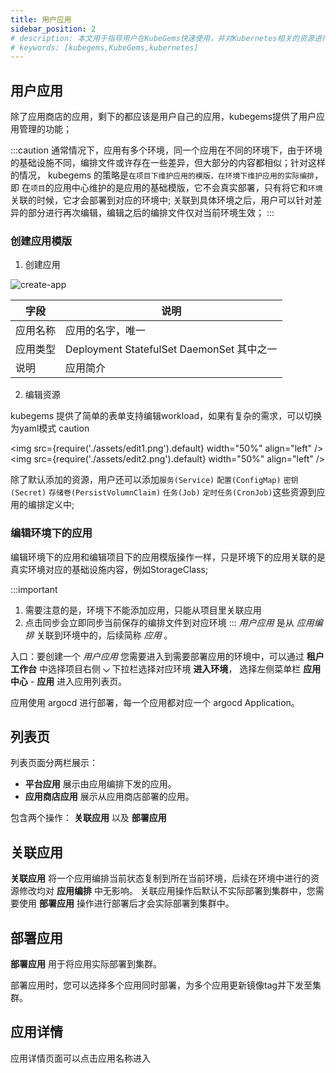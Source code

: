 ```yaml
---
title: 用户应用
sidebar_position: 2
# description: 本文用于指导用户在KubeGems快速使用，并对Kubernetes相关的资源进行操作
# keywords: [kubegems,KubeGems,kubernetes]
---
```


## 用户应用

除了应用商店的应用，剩下的都应该是用户自己的应用，kubegems提供了用户应用管理的功能；

:::caution
通常情况下，应用有多个环境，同一个应用在不同的环境下，由于环境的基础设施不同，编排文件或许存在一些差异，但大部分的内容都相似；针对这样的情况， kubegems 的策略是`在项目下维护应用的模版，在环境下维护应用的实际编排`，即 在`项目`的应用中心维护的是应用的基础模版，它不会真实部署，只有将它和`环境`关联的时候，它才会部署到对应的环境中; 关联到具体环境之后，用户可以针对差异的部分进行再次编辑，编辑之后的编排文件仅对当前环境生效；
:::

### 创建应用模版

1. 创建应用

![create-app](./assets/create-app.png)

|字段|说明|
|---|---|
|应用名称|应用的名字，唯一|
|应用类型|Deployment StatefulSet DaemonSet 其中之一|
|说明|应用简介|

2. 编辑资源

kubegems 提供了简单的表单支持编辑workload，如果有复杂的需求，可以切换为yaml模式
caution

<img src={require('./assets/edit1.png').default} width="50%" align="left" />
<img src={require('./assets/edit2.png').default} width="50%" align="left" />

除了默认添加的资源，用户还可以添加`服务(Service)` `配置(ConfigMap)` `密钥(Secret)` `存储卷(PersistVolumnClaim)` `任务(Job)` `定时任务(CronJob)`这些资源到应用的编排定义中;

### 编辑环境下的应用

编辑环境下的应用和编辑项目下的应用模版操作一样，只是环境下的应用关联的是真实环境对应的基础设施内容，例如StorageClass;

:::important
1. 需要注意的是，环境下不能添加应用，只能从项目里关联应用
2. 点击同步会立即同步当前保存的编排文件到对应环境
:::
_用户应用_ 是从 _应用编排_ 关联到环境中的，后续简称 _应用_ 。

入口：要创建一个 _用户应用_ 您需要进入到需要部署应用的环境中，可以通过 **租户工作台** 中选择项目右侧 **⌵** 下拉栏选择对应环境 **进入环境**，
选择左侧菜单栏 **应用中心** - **应用** 进入应用列表页。

应用使用 argocd 进行部署，每一个应用都对应一个 argocd Application。

## 列表页

列表页面分两栏展示：

- **平台应用** 展示由应用编排下发的应用。
- **应用商店应用** 展示从应用商店部署的应用。

包含两个操作： **关联应用** 以及 **部署应用**

## 关联应用

**关联应用** 将一个应用编排当前状态复制到所在当前环境，后续在环境中进行的资源修改均对 **应用编排** 中无影响。
关联应用操作后默认不实际部署到集群中，您需要使用 **部署应用** 操作进行部署后才会实际部署到集群中。

## 部署应用

**部署应用** 用于将应用实际部署到集群。

部署应用时，您可以选择多个应用同时部署，为多个应用更新镜像tag并下发至集群。

## 应用详情

应用详情页面可以点击应用名称进入
